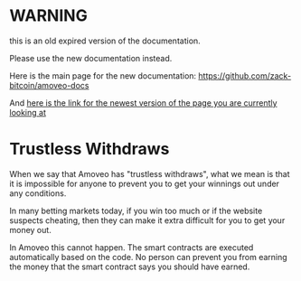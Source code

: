 WARNING
========

this is an old expired version of the documentation.

Please use the new documentation instead. 

Here is the main page for the new documentation: https://github.com/zack-bitcoin/amoveo-docs 

And [here is the link for the newest version of the page you are currently looking at](https://github.com/zack-bitcoin/amoveo-docs/blob/master//design/trustless_withdraw.md)

Trustless Withdraws
========

When we say that Amoveo has "trustless withdraws", what we mean is that it is impossible for anyone to prevent you to get your winnings out under any conditions.

In many betting markets today, if you win too much or if the website suspects cheating, then they can make it extra difficult for you to get your money out.

In Amoveo this cannot happen. The smart contracts are executed automatically based on the code. No person can prevent you from earning the money that the smart contract says you should have earned.